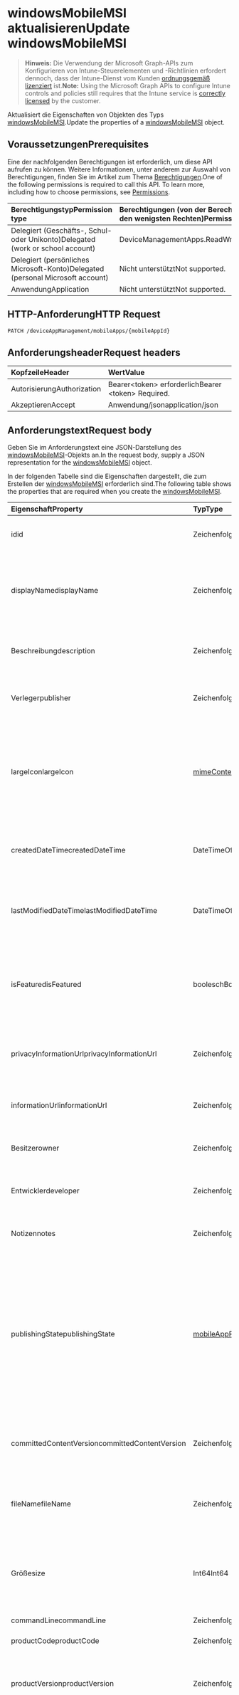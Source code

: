 # <a name="update-windowsmobilemsi"></a><span data-ttu-id="d2f22-101">windowsMobileMSI aktualisieren</span><span class="sxs-lookup"><span data-stu-id="d2f22-101">Update windowsMobileMSI</span></span>

> <span data-ttu-id="d2f22-102">**Hinweis:** Die Verwendung der Microsoft Graph-APIs zum Konfigurieren von Intune-Steuerelementen und -Richtlinien erfordert dennoch, dass der Intune-Dienst vom Kunden [ordnungsgemäß lizenziert](https://go.microsoft.com/fwlink/?linkid=839381) ist.</span><span class="sxs-lookup"><span data-stu-id="d2f22-102">**Note:** Using the Microsoft Graph APIs to configure Intune controls and policies still requires that the Intune service is [correctly licensed](https://go.microsoft.com/fwlink/?linkid=839381) by the customer.</span></span>

<span data-ttu-id="d2f22-103">Aktualisiert die Eigenschaften von Objekten des Typs [windowsMobileMSI](../resources/intune_apps_windowsmobilemsi.md).</span><span class="sxs-lookup"><span data-stu-id="d2f22-103">Update the properties of a [windowsMobileMSI](../resources/intune_apps_windowsmobilemsi.md) object.</span></span>
## <a name="prerequisites"></a><span data-ttu-id="d2f22-104">Voraussetzungen</span><span class="sxs-lookup"><span data-stu-id="d2f22-104">Prerequisites</span></span>
<span data-ttu-id="d2f22-p101">Eine der nachfolgenden Berechtigungen ist erforderlich, um diese API aufrufen zu können. Weitere Informationen, unter anderem zur Auswahl von Berechtigungen, finden Sie im Artikel zum Thema [Berechtigungen](../../../concepts/permissions_reference.md).</span><span class="sxs-lookup"><span data-stu-id="d2f22-p101">One of the following permissions is required to call this API. To learn more, including how to choose permissions, see [Permissions](../../../concepts/permissions_reference.md).</span></span>

|<span data-ttu-id="d2f22-107">Berechtigungstyp</span><span class="sxs-lookup"><span data-stu-id="d2f22-107">Permission type</span></span>|<span data-ttu-id="d2f22-108">Berechtigungen (von der Berechtigung mit den meisten Rechten zu der mit den wenigsten Rechten)</span><span class="sxs-lookup"><span data-stu-id="d2f22-108">Permissions (from most to least privileged)</span></span>|
|:---|:---|
|<span data-ttu-id="d2f22-109">Delegiert (Geschäfts-, Schul- oder Unikonto)</span><span class="sxs-lookup"><span data-stu-id="d2f22-109">Delegated (work or school account)</span></span>|<span data-ttu-id="d2f22-110">DeviceManagementApps.ReadWrite.All</span><span class="sxs-lookup"><span data-stu-id="d2f22-110">DeviceManagementApps.ReadWrite.All</span></span>|
|<span data-ttu-id="d2f22-111">Delegiert (persönliches Microsoft-Konto)</span><span class="sxs-lookup"><span data-stu-id="d2f22-111">Delegated (personal Microsoft account)</span></span>|<span data-ttu-id="d2f22-112">Nicht unterstützt</span><span class="sxs-lookup"><span data-stu-id="d2f22-112">Not supported.</span></span>|
|<span data-ttu-id="d2f22-113">Anwendung</span><span class="sxs-lookup"><span data-stu-id="d2f22-113">Application</span></span>|<span data-ttu-id="d2f22-114">Nicht unterstützt</span><span class="sxs-lookup"><span data-stu-id="d2f22-114">Not supported.</span></span>|

## <a name="http-request"></a><span data-ttu-id="d2f22-115">HTTP-Anforderung</span><span class="sxs-lookup"><span data-stu-id="d2f22-115">HTTP Request</span></span>
<!-- {
  "blockType": "ignored"
}
-->
``` http
PATCH /deviceAppManagement/mobileApps/{mobileAppId}
```

## <a name="request-headers"></a><span data-ttu-id="d2f22-116">Anforderungsheader</span><span class="sxs-lookup"><span data-stu-id="d2f22-116">Request headers</span></span>
|<span data-ttu-id="d2f22-117">Kopfzeile</span><span class="sxs-lookup"><span data-stu-id="d2f22-117">Header</span></span>|<span data-ttu-id="d2f22-118">Wert</span><span class="sxs-lookup"><span data-stu-id="d2f22-118">Value</span></span>|
|:---|:---|
|<span data-ttu-id="d2f22-119">Autorisierung</span><span class="sxs-lookup"><span data-stu-id="d2f22-119">Authorization</span></span>|<span data-ttu-id="d2f22-120">Bearer&lt;token&gt; erforderlich</span><span class="sxs-lookup"><span data-stu-id="d2f22-120">Bearer &lt;token&gt; Required.</span></span>|
|<span data-ttu-id="d2f22-121">Akzeptieren</span><span class="sxs-lookup"><span data-stu-id="d2f22-121">Accept</span></span>|<span data-ttu-id="d2f22-122">Anwendung/json</span><span class="sxs-lookup"><span data-stu-id="d2f22-122">application/json</span></span>|

## <a name="request-body"></a><span data-ttu-id="d2f22-123">Anforderungstext</span><span class="sxs-lookup"><span data-stu-id="d2f22-123">Request body</span></span>
<span data-ttu-id="d2f22-124">Geben Sie im Anforderungstext eine JSON-Darstellung des [windowsMobileMSI](../resources/intune_apps_windowsmobilemsi.md)-Objekts an.</span><span class="sxs-lookup"><span data-stu-id="d2f22-124">In the request body, supply a JSON representation for the [windowsMobileMSI](../resources/intune_apps_windowsmobilemsi.md) object.</span></span>

<span data-ttu-id="d2f22-125">In der folgenden Tabelle sind die Eigenschaften dargestellt, die zum Erstellen der [windowsMobileMSI](../resources/intune_apps_windowsmobilemsi.md) erforderlich sind.</span><span class="sxs-lookup"><span data-stu-id="d2f22-125">The following table shows the properties that are required when you create the [windowsMobileMSI](../resources/intune_apps_windowsmobilemsi.md).</span></span>

|<span data-ttu-id="d2f22-126">Eigenschaft</span><span class="sxs-lookup"><span data-stu-id="d2f22-126">Property</span></span>|<span data-ttu-id="d2f22-127">Typ</span><span class="sxs-lookup"><span data-stu-id="d2f22-127">Type</span></span>|<span data-ttu-id="d2f22-128">Beschreibung</span><span class="sxs-lookup"><span data-stu-id="d2f22-128">Description</span></span>|
|:---|:---|:---|
|<span data-ttu-id="d2f22-129">id</span><span class="sxs-lookup"><span data-stu-id="d2f22-129">id</span></span>|<span data-ttu-id="d2f22-130">Zeichenfolge</span><span class="sxs-lookup"><span data-stu-id="d2f22-130">String</span></span>|<span data-ttu-id="d2f22-131">Schlüssel der Entität</span><span class="sxs-lookup"><span data-stu-id="d2f22-131">Key of the entity.</span></span> <span data-ttu-id="d2f22-132">Geerbt von [mobileApp](../resources/intune_apps_mobileapp.md).</span><span class="sxs-lookup"><span data-stu-id="d2f22-132">Inherited from [mobileApp](../resources/intune_apps_mobileapp.md)</span></span>|
|<span data-ttu-id="d2f22-133">displayName</span><span class="sxs-lookup"><span data-stu-id="d2f22-133">displayName</span></span>|<span data-ttu-id="d2f22-134">Zeichenfolge</span><span class="sxs-lookup"><span data-stu-id="d2f22-134">String</span></span>|<span data-ttu-id="d2f22-135">Der vom Administrator bereitgestellte oder importierte Titel der App.</span><span class="sxs-lookup"><span data-stu-id="d2f22-135">The admin provided or imported title of the app.</span></span> <span data-ttu-id="d2f22-136">Geerbt von [mobileApp](../resources/intune_apps_mobileapp.md).</span><span class="sxs-lookup"><span data-stu-id="d2f22-136">Inherited from [mobileApp](../resources/intune_apps_mobileapp.md)</span></span>|
|<span data-ttu-id="d2f22-137">Beschreibung</span><span class="sxs-lookup"><span data-stu-id="d2f22-137">description</span></span>|<span data-ttu-id="d2f22-138">Zeichenfolge</span><span class="sxs-lookup"><span data-stu-id="d2f22-138">String</span></span>|<span data-ttu-id="d2f22-139">Beschreibung der App.</span><span class="sxs-lookup"><span data-stu-id="d2f22-139">The description of the app.</span></span> <span data-ttu-id="d2f22-140">Geerbt von [mobileApp](../resources/intune_apps_mobileapp.md).</span><span class="sxs-lookup"><span data-stu-id="d2f22-140">Inherited from [mobileApp](../resources/intune_apps_mobileapp.md)</span></span>|
|<span data-ttu-id="d2f22-141">Verleger</span><span class="sxs-lookup"><span data-stu-id="d2f22-141">publisher</span></span>|<span data-ttu-id="d2f22-142">Zeichenfolge</span><span class="sxs-lookup"><span data-stu-id="d2f22-142">String</span></span>|<span data-ttu-id="d2f22-143">Der Herausgeber der App.</span><span class="sxs-lookup"><span data-stu-id="d2f22-143">The publisher of the app.</span></span> <span data-ttu-id="d2f22-144">Geerbt von [mobileApp](../resources/intune_apps_mobileapp.md).</span><span class="sxs-lookup"><span data-stu-id="d2f22-144">Inherited from [mobileApp](../resources/intune_apps_mobileapp.md)</span></span>|
|<span data-ttu-id="d2f22-145">largeIcon</span><span class="sxs-lookup"><span data-stu-id="d2f22-145">largeIcon</span></span>|[<span data-ttu-id="d2f22-146">mimeContent</span><span class="sxs-lookup"><span data-stu-id="d2f22-146">mimeContent</span></span>](../resources/intune_shared_mimecontent.md)|<span data-ttu-id="d2f22-147">Das große Symbol, das in den App-Details angezeigt und für den Upload des Symbols verwendet werden soll.</span><span class="sxs-lookup"><span data-stu-id="d2f22-147">The large icon, to be displayed in the app details and used for upload of the icon.</span></span> <span data-ttu-id="d2f22-148">Geerbt von [mobileApp](../resources/intune_apps_mobileapp.md).</span><span class="sxs-lookup"><span data-stu-id="d2f22-148">Inherited from [mobileApp](../resources/intune_apps_mobileapp.md)</span></span>|
|<span data-ttu-id="d2f22-149">createdDateTime</span><span class="sxs-lookup"><span data-stu-id="d2f22-149">createdDateTime</span></span>|<span data-ttu-id="d2f22-150">DateTimeOffset</span><span class="sxs-lookup"><span data-stu-id="d2f22-150">DateTimeOffset</span></span>|<span data-ttu-id="d2f22-151">Datum und Uhrzeit der Erstellung der App.</span><span class="sxs-lookup"><span data-stu-id="d2f22-151">The date and time the app was created.</span></span> <span data-ttu-id="d2f22-152">Geerbt von [mobileApp](../resources/intune_apps_mobileapp.md).</span><span class="sxs-lookup"><span data-stu-id="d2f22-152">Inherited from [mobileApp](../resources/intune_apps_mobileapp.md)</span></span>|
|<span data-ttu-id="d2f22-153">lastModifiedDateTime</span><span class="sxs-lookup"><span data-stu-id="d2f22-153">lastModifiedDateTime</span></span>|<span data-ttu-id="d2f22-154">DateTimeOffset</span><span class="sxs-lookup"><span data-stu-id="d2f22-154">DateTimeOffset</span></span>|<span data-ttu-id="d2f22-155">Datum und Uhrzeit der letzten Änderung der App.</span><span class="sxs-lookup"><span data-stu-id="d2f22-155">The date and time the app was last modified.</span></span> <span data-ttu-id="d2f22-156">Geerbt von [mobileApp](../resources/intune_apps_mobileapp.md).</span><span class="sxs-lookup"><span data-stu-id="d2f22-156">Inherited from [mobileApp](../resources/intune_apps_mobileapp.md)</span></span>|
|<span data-ttu-id="d2f22-157">isFeatured</span><span class="sxs-lookup"><span data-stu-id="d2f22-157">isFeatured</span></span>|<span data-ttu-id="d2f22-158">boolesch</span><span class="sxs-lookup"><span data-stu-id="d2f22-158">Boolean</span></span>|<span data-ttu-id="d2f22-159">Wert, der angibt, ob die App vom Administrator als empfohlen markiert wurde. Geerbt von [mobileApp](../resources/intune_apps_mobileapp.md).</span><span class="sxs-lookup"><span data-stu-id="d2f22-159">The value indicating whether the app is marked as featured by the admin. Inherited from [mobileApp](../resources/intune_apps_mobileapp.md)</span></span>|
|<span data-ttu-id="d2f22-160">privacyInformationUrl</span><span class="sxs-lookup"><span data-stu-id="d2f22-160">privacyInformationUrl</span></span>|<span data-ttu-id="d2f22-161">Zeichenfolge</span><span class="sxs-lookup"><span data-stu-id="d2f22-161">String</span></span>|<span data-ttu-id="d2f22-162">URL zur Datenschutzerklärung.</span><span class="sxs-lookup"><span data-stu-id="d2f22-162">The privacy statement Url.</span></span> <span data-ttu-id="d2f22-163">Geerbt von [mobileApp](../resources/intune_apps_mobileapp.md).</span><span class="sxs-lookup"><span data-stu-id="d2f22-163">Inherited from [mobileApp](../resources/intune_apps_mobileapp.md)</span></span>|
|<span data-ttu-id="d2f22-164">informationUrl</span><span class="sxs-lookup"><span data-stu-id="d2f22-164">informationUrl</span></span>|<span data-ttu-id="d2f22-165">Zeichenfolge</span><span class="sxs-lookup"><span data-stu-id="d2f22-165">String</span></span>|<span data-ttu-id="d2f22-166">URL zur Seite mit weiteren Informationen.</span><span class="sxs-lookup"><span data-stu-id="d2f22-166">The more information Url.</span></span> <span data-ttu-id="d2f22-167">Geerbt von [mobileApp](../resources/intune_apps_mobileapp.md).</span><span class="sxs-lookup"><span data-stu-id="d2f22-167">Inherited from [mobileApp](../resources/intune_apps_mobileapp.md)</span></span>|
|<span data-ttu-id="d2f22-168">Besitzer</span><span class="sxs-lookup"><span data-stu-id="d2f22-168">owner</span></span>|<span data-ttu-id="d2f22-169">Zeichenfolge</span><span class="sxs-lookup"><span data-stu-id="d2f22-169">String</span></span>|<span data-ttu-id="d2f22-170">Der Besitzer der App.</span><span class="sxs-lookup"><span data-stu-id="d2f22-170">The owner of the app.</span></span> <span data-ttu-id="d2f22-171">Geerbt von [mobileApp](../resources/intune_apps_mobileapp.md).</span><span class="sxs-lookup"><span data-stu-id="d2f22-171">Inherited from [mobileApp](../resources/intune_apps_mobileapp.md)</span></span>|
|<span data-ttu-id="d2f22-172">Entwickler</span><span class="sxs-lookup"><span data-stu-id="d2f22-172">developer</span></span>|<span data-ttu-id="d2f22-173">Zeichenfolge</span><span class="sxs-lookup"><span data-stu-id="d2f22-173">String</span></span>|<span data-ttu-id="d2f22-174">Der Entwickler der App.</span><span class="sxs-lookup"><span data-stu-id="d2f22-174">The developer of the app.</span></span> <span data-ttu-id="d2f22-175">Geerbt von [mobileApp](../resources/intune_apps_mobileapp.md).</span><span class="sxs-lookup"><span data-stu-id="d2f22-175">Inherited from [mobileApp](../resources/intune_apps_mobileapp.md)</span></span>|
|<span data-ttu-id="d2f22-176">Notizen</span><span class="sxs-lookup"><span data-stu-id="d2f22-176">notes</span></span>|<span data-ttu-id="d2f22-177">Zeichenfolge</span><span class="sxs-lookup"><span data-stu-id="d2f22-177">String</span></span>|<span data-ttu-id="d2f22-178">Hinweise zur App.</span><span class="sxs-lookup"><span data-stu-id="d2f22-178">Notes for the app.</span></span> <span data-ttu-id="d2f22-179">Geerbt von [mobileApp](../resources/intune_apps_mobileapp.md).</span><span class="sxs-lookup"><span data-stu-id="d2f22-179">Inherited from [mobileApp](../resources/intune_apps_mobileapp.md)</span></span>|
|<span data-ttu-id="d2f22-180">publishingState</span><span class="sxs-lookup"><span data-stu-id="d2f22-180">publishingState</span></span>|[<span data-ttu-id="d2f22-181">mobileAppPublishingState</span><span class="sxs-lookup"><span data-stu-id="d2f22-181">mobileAppPublishingState</span></span>](../resources/intune_apps_mobileapppublishingstate.md)|<span data-ttu-id="d2f22-182">Der Veröffentlichungsstatus der App.</span><span class="sxs-lookup"><span data-stu-id="d2f22-182">The publishing state for the app.</span></span> <span data-ttu-id="d2f22-183">Eine App kann erst zugewiesen werden, wenn sie veröffentlicht wurde.</span><span class="sxs-lookup"><span data-stu-id="d2f22-183">The app cannot be assigned unless the app is published.</span></span> <span data-ttu-id="d2f22-184">Geerbt von [mobileApp](../resources/intune_apps_mobileapp.md).</span><span class="sxs-lookup"><span data-stu-id="d2f22-184">Inherited from [mobileApp](../resources/intune_apps_mobileapp.md)</span></span> <span data-ttu-id="d2f22-185">Mögliche Werte sind `notPublished`, `processing` und `published`.</span><span class="sxs-lookup"><span data-stu-id="d2f22-185">The possible values are `notPublished`, `processing`, `published`, , , , , , , , , or .</span></span>|
|<span data-ttu-id="d2f22-186">committedContentVersion</span><span class="sxs-lookup"><span data-stu-id="d2f22-186">committedContentVersion</span></span>|<span data-ttu-id="d2f22-187">Zeichenfolge</span><span class="sxs-lookup"><span data-stu-id="d2f22-187">String</span></span>|<span data-ttu-id="d2f22-188">Die interne zugesicherte Inhaltsversion.</span><span class="sxs-lookup"><span data-stu-id="d2f22-188">The internal committed content version.</span></span> <span data-ttu-id="d2f22-189">Geerbt von [mobileLobApp](../resources/intune_apps_mobilelobapp.md).</span><span class="sxs-lookup"><span data-stu-id="d2f22-189">Inherited from [mobileLobApp](../resources/intune_apps_mobilelobapp.md)</span></span>|
|<span data-ttu-id="d2f22-190">fileName</span><span class="sxs-lookup"><span data-stu-id="d2f22-190">fileName</span></span>|<span data-ttu-id="d2f22-191">Zeichenfolge</span><span class="sxs-lookup"><span data-stu-id="d2f22-191">String</span></span>|<span data-ttu-id="d2f22-192">Name der Hauptdatei der Branchenanwendung.</span><span class="sxs-lookup"><span data-stu-id="d2f22-192">The name of the main Lob application file.</span></span> <span data-ttu-id="d2f22-193">Geerbt von [mobileLobApp](../resources/intune_apps_mobilelobapp.md).</span><span class="sxs-lookup"><span data-stu-id="d2f22-193">Inherited from [mobileLobApp](../resources/intune_apps_mobilelobapp.md)</span></span>|
|<span data-ttu-id="d2f22-194">Größe</span><span class="sxs-lookup"><span data-stu-id="d2f22-194">size</span></span>|<span data-ttu-id="d2f22-195">Int64</span><span class="sxs-lookup"><span data-stu-id="d2f22-195">Int64</span></span>|<span data-ttu-id="d2f22-196">Gesamtgröße einschließlich aller hochgeladenen Dateien.</span><span class="sxs-lookup"><span data-stu-id="d2f22-196">The total size, including all uploaded files.</span></span> <span data-ttu-id="d2f22-197">Geerbt von [mobileLobApp](../resources/intune_apps_mobilelobapp.md).</span><span class="sxs-lookup"><span data-stu-id="d2f22-197">Inherited from [mobileLobApp](../resources/intune_apps_mobilelobapp.md)</span></span>|
|<span data-ttu-id="d2f22-198">commandLine</span><span class="sxs-lookup"><span data-stu-id="d2f22-198">commandLine</span></span>|<span data-ttu-id="d2f22-199">Zeichenfolge</span><span class="sxs-lookup"><span data-stu-id="d2f22-199">String</span></span>|<span data-ttu-id="d2f22-200">Befehlszeile</span><span class="sxs-lookup"><span data-stu-id="d2f22-200">The command line.</span></span>|
|<span data-ttu-id="d2f22-201">productCode</span><span class="sxs-lookup"><span data-stu-id="d2f22-201">productCode</span></span>|<span data-ttu-id="d2f22-202">Zeichenfolge</span><span class="sxs-lookup"><span data-stu-id="d2f22-202">String</span></span>|<span data-ttu-id="d2f22-203">Produktcode</span><span class="sxs-lookup"><span data-stu-id="d2f22-203">The product code.</span></span>|
|<span data-ttu-id="d2f22-204">productVersion</span><span class="sxs-lookup"><span data-stu-id="d2f22-204">productVersion</span></span>|<span data-ttu-id="d2f22-205">Zeichenfolge</span><span class="sxs-lookup"><span data-stu-id="d2f22-205">String</span></span>|<span data-ttu-id="d2f22-206">Produktversion der branchenspezifischen Windows Mobile-MSI-App.</span><span class="sxs-lookup"><span data-stu-id="d2f22-206">The product version of Windows Mobile MSI Line of Business (LoB) app.</span></span>|
|<span data-ttu-id="d2f22-207">ignoreVersionDetection</span><span class="sxs-lookup"><span data-stu-id="d2f22-207">ignoreVersionDetection</span></span>|<span data-ttu-id="d2f22-208">boolesch</span><span class="sxs-lookup"><span data-stu-id="d2f22-208">Boolean</span></span>|<span data-ttu-id="d2f22-209">Boolescher Wert, der steuert, ob nach der Installation der App auf einem Gerät die App-Version zur Erkennung der App verwendet werden soll.</span><span class="sxs-lookup"><span data-stu-id="d2f22-209">A boolean to control whether the app's version will be used to detect the app after it is installed on a device.</span></span> <span data-ttu-id="d2f22-210">Setzen Sie diese Eigenschaft auf „true“ bei branchenspezifischen Windows Mobile-MSI-Apps, die sich selbstständig aktualisieren.</span><span class="sxs-lookup"><span data-stu-id="d2f22-210">Set this to true for Windows Mobile MSI Line of Business (LoB) apps that use a self update feature.</span></span>|



## <a name="response"></a><span data-ttu-id="d2f22-211">Antwort</span><span class="sxs-lookup"><span data-stu-id="d2f22-211">Response</span></span>
<span data-ttu-id="d2f22-212">Wenn die Methode erfolgreich verläuft, werden der Antwortcode `200 OK` und das aktualisierte [windowsMobileMSI](../resources/intune_apps_windowsmobilemsi.md)-Objekt im Antworttext zurückgegeben.</span><span class="sxs-lookup"><span data-stu-id="d2f22-212">If successful, this method returns a `200 OK` response code and an updated [windowsMobileMSI](../resources/intune_apps_windowsmobilemsi.md) object in the response body.</span></span>

## <a name="example"></a><span data-ttu-id="d2f22-213">Beispiel</span><span class="sxs-lookup"><span data-stu-id="d2f22-213">Example</span></span>
### <a name="request"></a><span data-ttu-id="d2f22-214">Anforderung</span><span class="sxs-lookup"><span data-stu-id="d2f22-214">Request</span></span>
<span data-ttu-id="d2f22-215">Nachfolgend sehen Sie ein Beispiel der Anforderung.</span><span class="sxs-lookup"><span data-stu-id="d2f22-215">Here is an example of the request.</span></span>
``` http
PATCH https://graph.microsoft.com/v1.0/deviceAppManagement/mobileApps/{mobileAppId}
Content-type: application/json
Content-length: 864

{
  "displayName": "Display Name value",
  "description": "Description value",
  "publisher": "Publisher value",
  "largeIcon": {
    "@odata.type": "microsoft.graph.mimeContent",
    "type": "Type value",
    "value": "dmFsdWU="
  },
  "lastModifiedDateTime": "2017-01-01T00:00:35.1329464-08:00",
  "isFeatured": true,
  "privacyInformationUrl": "https://example.com/privacyInformationUrl/",
  "informationUrl": "https://example.com/informationUrl/",
  "owner": "Owner value",
  "developer": "Developer value",
  "notes": "Notes value",
  "publishingState": "processing",
  "committedContentVersion": "Committed Content Version value",
  "fileName": "File Name value",
  "size": 4,
  "commandLine": "Command Line value",
  "productCode": "Product Code value",
  "productVersion": "Product Version value",
  "ignoreVersionDetection": true
}
```

### <a name="response"></a><span data-ttu-id="d2f22-216">Antwort</span><span class="sxs-lookup"><span data-stu-id="d2f22-216">Response</span></span>
<span data-ttu-id="d2f22-p119">Nachfolgend sehen Sie ein Beispiel der Antwort. Hinweis: Das hier gezeigte Antwortobjekt ist möglicherweise aus Platzgründen abgeschnitten. Von einem tatsächlichen Aufruf werden alle Eigenschaften zurückgegeben.</span><span class="sxs-lookup"><span data-stu-id="d2f22-p119">Here is an example of the response. Note: The response object shown here may be truncated for brevity. All of the properties will be returned from an actual call.</span></span>
``` http
HTTP/1.1 200 OK
Content-Type: application/json
Content-Length: 1027

{
  "@odata.type": "#microsoft.graph.windowsMobileMSI",
  "id": "aa453e5d-3e5d-aa45-5d3e-45aa5d3e45aa",
  "displayName": "Display Name value",
  "description": "Description value",
  "publisher": "Publisher value",
  "largeIcon": {
    "@odata.type": "microsoft.graph.mimeContent",
    "type": "Type value",
    "value": "dmFsdWU="
  },
  "createdDateTime": "2017-01-01T00:02:43.5775965-08:00",
  "lastModifiedDateTime": "2017-01-01T00:00:35.1329464-08:00",
  "isFeatured": true,
  "privacyInformationUrl": "https://example.com/privacyInformationUrl/",
  "informationUrl": "https://example.com/informationUrl/",
  "owner": "Owner value",
  "developer": "Developer value",
  "notes": "Notes value",
  "publishingState": "processing",
  "committedContentVersion": "Committed Content Version value",
  "fileName": "File Name value",
  "size": 4,
  "commandLine": "Command Line value",
  "productCode": "Product Code value",
  "productVersion": "Product Version value",
  "ignoreVersionDetection": true
}
```




